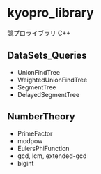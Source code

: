 # kyopro_library
競プロライブラリ C++

## DataSets_Queries
- UnionFindTree
- WeightedUnionFindTree
- SegmentTree
- DelayedSegmentTree


## NumberTheory
- PrimeFactor
- modpow
- EulersPhiFunction
- gcd, lcm, extended-gcd
- bigint